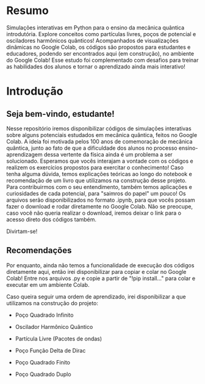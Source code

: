 # Resumo
Simulações interativas em Python para o ensino da mecânica quântica introdutória. Explore conceitos como partículas livres, poços de potencial e osciladores harmônicos quânticos! Acompanhados de visualizações dinâmicas no Google Colab, os códigos são propostos para estudantes e educadores, podendo ser encontrados  aqui (em construção), no ambiente do Google Colab! Esse estudo foi complementado com desafios para treinar as habilidades dos alunos e tornar o aprendizado ainda mais interativo!

# Introdução

## Seja bem-vindo, estudante! 

Nesse repositório iremos disponibilizar códigos de simulações interativas sobre alguns potenciais estudados em mecânica quântica, feitos no Google Colab.
A ideia foi motivada pelos 100 anos de comemoração de mecânica quântica, junto ao fato de que a dificuldade dos alunos no processo ensino-aprendizagem dessa vertente da física ainda é um problema a ser solucionado.
Esperamos que vocês interajam a vontade com os códigos e realizem os exercícios propostos para exercitar o conhecimento! Caso tenha alguma dúvida, temos explicações teóricas ao longo do notebook e recomendação
de um livro que utilizamos na construção desse projeto. Para contribuirmos com o seu entendimento, também temos aplicações e curiosidades de cada potencial, para "saimros do papel" um pouco!
Os arquivos serão disponibilizados no formato .ipynb, para que vocês possam fazer o download e rodar diretamente no Google Colab. Não se preocupe, caso você não queria realizar o download, iremos deixar o link
para o acesso direto dos códigos também. 

Divirtam-se!

## Recomendações

Por enquanto, ainda não temos a funcionalidade de execução dos códigos diretamente aqui, então irei disponibilizar para copiar e colar no Google Colab! Entre nos arquivos .py e copie a partir de "!pip install..." para colar e executar em um ambiente Colab.

Caso queira seguir uma ordem de aprendizado, irei disponibilizar a que utilizamos na construção do projeto:

- Poço Quadrado Infinito

- Oscilador Harmônico Quântico

- Partícula Livre (Pacotes de ondas)

- Poço Função Delta de Dirac

- Poço Quadrado Finito

- Poço Quadrado Duplo

